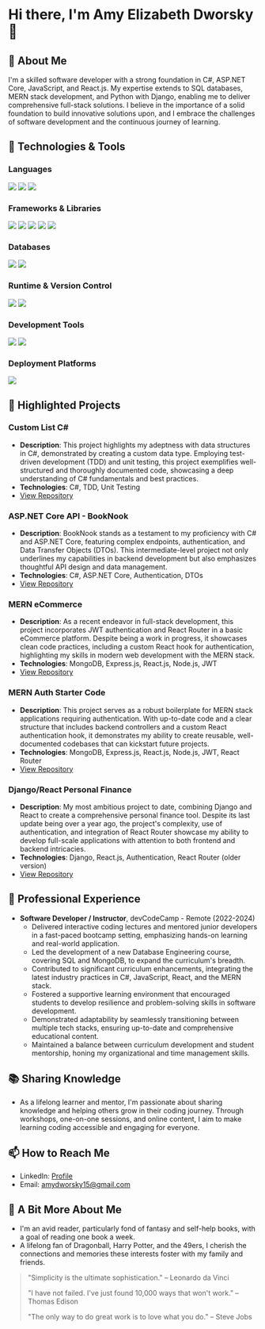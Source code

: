 # Hi there, I'm Amy Elizabeth Dworsky 👋

## 🚀 About Me
I'm a skilled software developer with a strong foundation in C#, ASP.NET Core, JavaScript, and React.js. My expertise extends to SQL databases, MERN stack development, and Python with Django, enabling me to deliver comprehensive full-stack solutions. I believe in the importance of a solid foundation to build innovative solutions upon, and I embrace the challenges of software development and the continuous journey of learning.

## 🔧 Technologies & Tools

### Languages
![](https://img.shields.io/badge/Code-C%23-informational?style=flat&logo=c-sharp&logoColor=white&color=2bbc8a)
![](https://img.shields.io/badge/Code-JavaScript-informational?style=flat&logo=javascript&logoColor=white&color=2bbc8a)
![](https://img.shields.io/badge/Code-Python-informational?style=flat&logo=python&logoColor=white&color=2bbc8a)

### Frameworks & Libraries
![](https://img.shields.io/badge/Framework-ASP.NET_Core-informational?style=flat&logo=.net&logoColor=white&color=2bbc8a)
![](https://img.shields.io/badge/Framework-ASP.NET_MVC-informational?style=flat&logo=.net&logoColor=white&color=2bbc8a)
![](https://img.shields.io/badge/Library-React.js-informational?style=flat&logo=react&logoColor=white&color=2bbc8a)
![](https://img.shields.io/badge/Framework-Django-informational?style=flat&logo=django&logoColor=white&color=2bbc8a)
![](https://img.shields.io/badge/Backend-Express.js-informational?style=flat&logo=express&logoColor=white&color=2bbc8a)

### Databases
![](https://img.shields.io/badge/Database-SQL-informational?style=flat&logo=mysql&logoColor=white&color=2bbc8a)
![](https://img.shields.io/badge/Database-MongoDB-informational?style=flat&logo=mongodb&logoColor=white&color=2bbc8a)

### Runtime & Version Control
![](https://img.shields.io/badge/Runtime-Node.js-informational?style=flat&logo=node.js&logoColor=white&color=2bbc8a)
![](https://img.shields.io/badge/Tools-Git-informational?style=flat&logo=git&logoColor=white&color=2bbc8a)

### Development Tools
![](https://img.shields.io/badge/Editor-VS_Code-informational?style=flat&logo=visual-studio-code&logoColor=white&color=2bbc8a)
![](https://img.shields.io/badge/IDE-Visual_Studio_Community-informational?style=flat&logo=visual-studio&logoColor=white&color=2bbc8a)

### Deployment Platforms
![](https://img.shields.io/badge/Deployment-Netlify-informational?style=flat&logo=netlify&logoColor=white&color=2bbc8a)

## 🌟 Highlighted Projects

### Custom List C#
- **Description**: This project highlights my adeptness with data structures in C#, demonstrated by creating a custom data type. Employing test-driven development (TDD) and unit testing, this project exemplifies well-structured and thoroughly documented code, showcasing a deep understanding of C# fundamentals and best practices.
- **Technologies**: C#, TDD, Unit Testing
- [View Repository](https://github.com/LizzieDworsky/CustomListCSharp)

### ASP.NET Core API - BookNook
- **Description**: BookNook stands as a testament to my proficiency with C# and ASP.NET Core, featuring complex endpoints, authentication, and Data Transfer Objects (DTOs). This intermediate-level project not only underlines my capabilities in backend development but also emphasizes thoughtful API design and data management.
- **Technologies**: C#, ASP.NET Core, Authentication, DTOs
- [View Repository](https://github.com/LizzieDworsky/BookNook)

### MERN eCommerce
- **Description**: As a recent endeavor in full-stack development, this project incorporates JWT authentication and React Router in a basic eCommerce platform. Despite being a work in progress, it showcases clean code practices, including a custom React hook for authentication, highlighting my skills in modern web development with the MERN stack.
- **Technologies**: MongoDB, Express.js, React.js, Node.js, JWT
- [View Repository](https://github.com/LizzieDworsky/MERN_eCommerce)

### MERN Auth Starter Code
- **Description**: This project serves as a robust boilerplate for MERN stack applications requiring authentication. With up-to-date code and a clear structure that includes backend controllers and a custom React authentication hook, it demonstrates my ability to create reusable, well-documented codebases that can kickstart future projects.
- **Technologies**: MongoDB, Express.js, React.js, Node.js, JWT, React Router
- [View Repository](https://github.com/LizzieDworsky/MERN_Auth_Starter)

### Django/React Personal Finance
- **Description**: My most ambitious project to date, combining Django and React to create a comprehensive personal finance tool. Despite its last update being over a year ago, the project's complexity, use of authentication, and integration of React Router showcase my ability to develop full-scale applications with attention to both frontend and backend intricacies.
- **Technologies**: Django, React.js, Authentication, React Router (older version)
- [View Repository](https://github.com/LizzieDworsky/PersonalFinanceProject)

## 💼 Professional Experience
- **Software Developer / Instructor**, devCodeCamp - Remote (2022-2024)
  - Delivered interactive coding lectures and mentored junior developers in a fast-paced bootcamp setting, emphasizing hands-on learning and real-world application.
  - Led the development of a new Database Engineering course, covering SQL and MongoDB, to expand the curriculum's breadth.
  - Contributed to significant curriculum enhancements, integrating the latest industry practices in C#, JavaScript, React, and the MERN stack.
  - Fostered a supportive learning environment that encouraged students to develop resilience and problem-solving skills in software development.
  - Demonstrated adaptability by seamlessly transitioning between multiple tech stacks, ensuring up-to-date and comprehensive educational content.
  - Maintained a balance between curriculum development and student mentorship, honing my organizational and time management skills.

## 📚 Sharing Knowledge
- As a lifelong learner and mentor, I'm passionate about sharing knowledge and helping others grow in their coding journey. Through workshops, one-on-one sessions, and online content, I aim to make learning coding accessible and engaging for everyone.

## 📫 How to Reach Me
- LinkedIn: [Profile](https://www.linkedin.com/in/amy-elizabeth-dworsky/)
- Email: amydworsky15@gmail.com

## 📖 A Bit More About Me
- I'm an avid reader, particularly fond of fantasy and self-help books, with a goal of reading one book a week.
- A lifelong fan of Dragonball, Harry Potter, and the 49ers, I cherish the connections and memories these interests foster with my family and friends.

> "Simplicity is the ultimate sophistication." – Leonardo da Vinci
>
> "I have not failed. I've just found 10,000 ways that won't work." – Thomas Edison
>
> "The only way to do great work is to love what you do." – Steve Jobs

<!--
**LizzieDworsky/LizzieDworsky** is a ✨ _special_ ✨ repository because its `README.md` (this file) appears on your GitHub profile.

Here are some ideas to get you started:

- 🔭 I’m currently working on ...
- 🌱 I’m currently learning ...
- 👯 I’m looking to collaborate on ...
- 🤔 I’m looking for help with ...
- 💬 Ask me about ...
- 📫 How to reach me: ...
- 😄 Pronouns: ...
- ⚡ Fun fact: ...
-->
